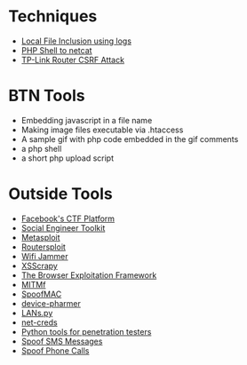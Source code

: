 # Techniques

- [Local File Inclusion using logs](techniques/lfi_using_logs.md)
- [PHP Shell to netcat](techniques/php_shell_to_netcat.md)
- [TP-Link Router CSRF Attack](techniques/tplink_change_dns_via_csrf.md)

# BTN Tools

- Embedding javascript in a file name
- Making image files executable via .htaccess
- A sample gif with php code embedded in the gif comments
- a php shell
- a short php upload script

# Outside Tools

- [Facebook's CTF Platform](https://github.com/facebook/fbctf)
- [Social Engineer Toolkit](https://github.com/trustedsec/social-engineer-toolkit)
- [Metasploit](https://github.com/rapid7/metasploit-framework)
- [Routersploit](https://github.com/reverse-shell/routersploit)
- [Wifi Jammer](https://github.com/DanMcInerney/wifijammer)
- [XSScrapy](https://github.com/DanMcInerney/xsscrapy)
- [The Browser Exploitation Framework](https://github.com/beefproject/beef)
- [MITMf](https://github.com/byt3bl33d3r/MITMf)
- [SpoofMAC](https://github.com/feross/SpoofMAC)
- [device-pharmer](https://github.com/DanMcInerney/device-pharmer)
- [LANs.py](https://github.com/DanMcInerney/LANs.py)
- [net-creds](https://github.com/DanMcInerney/net-creds)
- [Python tools for penetration testers](https://github.com/dloss/python-pentest-tools)
- [Spoof SMS Messages](https://www.spoofmytextmessage.com/)
- [Spoof Phone Calls](https://www.spoofcard.com/)
